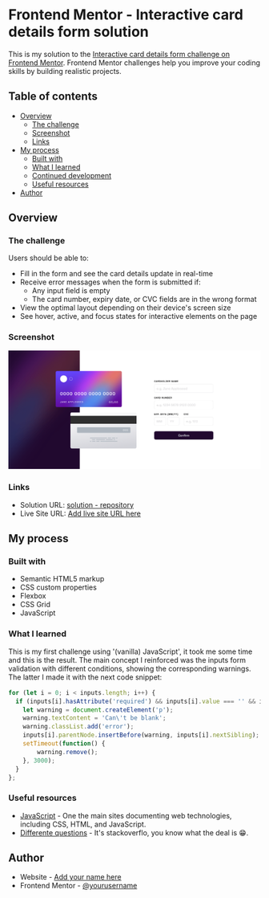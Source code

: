 # Frontend Mentor - Interactive card details form solution

This is my solution to the [Interactive card details form challenge on Frontend Mentor](https://www.frontendmentor.io/challenges/interactive-card-details-form-XpS8cKZDWw). Frontend Mentor challenges help you improve your coding skills by building realistic projects. 

## Table of contents

- [Overview](#overview)
  - [The challenge](#the-challenge)
  - [Screenshot](#screenshot)
  - [Links](#links)
- [My process](#my-process)
  - [Built with](#built-with)
  - [What I learned](#what-i-learned)
  - [Continued development](#continued-development)
  - [Useful resources](#useful-resources)
- [Author](#author)

## Overview

### The challenge

Users should be able to:

- Fill in the form and see the card details update in real-time
- Receive error messages when the form is submitted if:
  - Any input field is empty
  - The card number, expiry date, or CVC fields are in the wrong format
- View the optimal layout depending on their device's screen size
- See hover, active, and focus states for interactive elements on the page

### Screenshot

![](./images/screenshot.png)

### Links

- Solution URL: [solution - repository](https://github.com/camilomcm/card-details)
- Live Site URL: [Add live site URL here](https://camilomcm.github.io/card-details/)

## My process

### Built with

- Semantic HTML5 markup
- CSS custom properties
- Flexbox
- CSS Grid
- JavaScript

### What I learned

This is my first challenge using '(vanilla) JavaScript', it took me some time and this is the result. The main concept I reinforced was the inputs form validation with different conditions, showing the corresponding warnings. The latter I made it with the next code snippet:

```js
for (let i = 0; i < inputs.length; i++) {
  if (inputs[i].hasAttribute('required') && inputs[i].value === '' && inputs[i].id !== 'mm') {
    let warning = document.createElement('p');
    warning.textContent = 'Can\'t be blank';
    warning.classList.add('error');
    inputs[i].parentNode.insertBefore(warning, inputs[i].nextSibling);
    setTimeout(function() {
        warning.remove();
    }, 3000);
  }
};
```

### Useful resources

- [JavaScript](https://developer.mozilla.org/es/) - One the main sites documenting web technologies, including CSS, HTML, and JavaScript.
- [Differente questions](https://stackoverflow.com/) - It's stackoverflo, you know what the deal is :grin:.

## Author

- Website - [Add your name here](https://www.your-site.com)
- Frontend Mentor - [@yourusername](https://www.frontendmentor.io/profile/yourusername)